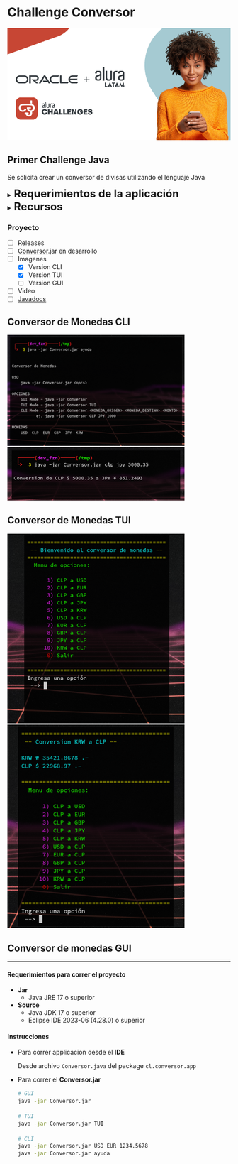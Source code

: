 # Challenge Conversor

![img](./media/alura_challenge.png)

## Primer Challenge Java

Se solicita crear un conversor de divisas utilizando el lenguaje Java


<details>
<summary><b><font size="+2">Requerimientos de la aplicación</font></b></summary>

- [x] El convertidor de moneda debe:
  - [x] Convertir de la moneda de tu país a **Dolar**
  - [x] Convertir de la moneda de tu país a **Euros**
  - [x] Convertir de la moneda de tu país a **Libras Esterlinas**
  - [x] Convertir de la moneda de tu país a **Yen Japonés**
  - [x] Convertir de la moneda de tu país a **Won sul-coreano**
  - [x] Convertir de **Dolar** a la moneda de tu país
  - [x] Convertir de **Euros** a la moneda de tu país
  - [x] Convertir de **Libras Esterlinas** a la moneda de tu país
  - [x] Convertir de **Yen Japonés** a la moneda de tu país
  - [x] Convertir de **Won sul-coreano** a la moneda de tu país
- [ ] **Extra:** Añadir otros tipos de conversiones, ejm. temperatura
- [x] **Menu principal**. Cuadro de dialogo debe permitir al usuario escoger entre
las opciones de conversión, según los requisitos solo es necesario hacer un
conversor de moneda, en caso que desees implementar otras funciones añadir una
opción de menú con otras funciones.
  - [x] Utilice la clase **JOptionPane** de la biblioteca Javax
  - [x] Utilice el método **showInputDialog** como un objeto para presentar más de
  una opción
- [x] **Opciones de monedas**. Cuadro de dialogo debe permitir al usuario escoger
entre las diferentes monedas a la que desea convertir su dinero.
  - [x] Utilice la clase **JOptionPane** de la biblioteca Javax
  - [x] Utilice el método **showInputDialog** como un objeto para presentar
  más de una opción para la conversión
- [x] El **cuadro de dialogo para entrada de usuario** debe permitir al usuario
ingresar el valor o la cantidad de dinero que desea convertir a la moneda escogida
anteriormente, por ejemplo: el usuario ingresará la cantidad de Pesos Colombianos
que quiere convertir a Dólares.  
Este input debe estar validado y no debe aceptar otro tipo de caracteres que no
sean del tipo numéricos.  
Utilice el método **showInputDialog** para que el usuario inserte un valor.
- [x] Si el usuario introduce letras o caracteres especiales y presiona ok **debe
ser mostrado un mensaje apuntando que el valor no es válido**.  
Utilice el método **showMessageDialog** para validar la entrada para que no se
acepten caracteres no numéricos.
- [x] Mostrar al usuario el valor de la conversión realizada.
  - [x] Utilice el método **showMessageDialog** para mostrar el valor de la conversión.
- [ ] Utilice el método **showConfirmDialog** para preguntar al usuario si desea
continuar usando el programa presentando las siguientes opciones:
  - [ ] **Yes**: Debe llevar nuevamente a nuestro usuario a menu principal para
  escoger una opción de conversión
  - [ ] **No**: Debe mostrar un mensaje de "Programa Finalizado"
  - [ ] **Cancel**: Debe mostrar un mensaje de "Programa Finalizado"
- [ ] Si el usuario selecciona la opción **No** o **Cancel** utilice
**showMessageDialog** para que pueda cerrar el programa. con el mensaje
***"Programa Terminado"***
- [ ] **Extra**: Después de que el usuario haga clic en continuar en el programa,
presente el cuadro de opciones de conversión para que pueda verificar otro valor
en una moneda diferente.  
Realiza más de un programa de conversión, además de moneda, puede ser
temperatura, distancia, velocidad, entre otros.

</details>

<details>
<summary><b><font size="+2">Recursos</font></b></summary>

- Tablero [Trello](https://trello.com/b/ss84DsE3/g5-challenge-conversor)
- Alura Blog - java.[swing](https://www.aluracursos.com/blog/biblioteca-swing)
- Alura Blog - Eclipse
[WindowBuilder](https://www.aluracursos.com/blog/interfaces-graficas-con-eclipse-windowbuilder)
- Alura YouTube - [enums](https://www.youtube.com/watch?v=EoPvlE85XAQ)
- [JOptionPane](https://docs.oracle.com/en/java/javase/17/docs/api/java.desktop/javax/swing/JOptionPane.html)
Doc

</details>

### Proyecto

- [ ] Releases
- [ ] [Conversor](./target/Conversor.jar).jar en desarrollo
- [ ] Imagenes
   - [x] Version CLI
   - [x] Version TUI
   - [ ] Version GUI
- [ ] Video
- [ ] [Javadocs](https://devfzn.github.io/Desafio_Conversor/overview-tree.html)

## Conversor de Monedas CLI

[<img src="./media/conv_cli_ayuda.png" width="400"/>](./media/conv_cli_ayuda.png)
[<img src="./media/conv_cli_ejm.png" width="400"/>](./media/conv_cli_ejm.png)

## Conversor de Monedas TUI

[<img src="./media/conv_tui_menu.png" width="400"/>](./media/conv_tui_menu.png)
[<img src="./media/conv_tui_ejm.png" width="400"/>](./media/conv_tui_ejm.png)

## Conversor de monedas GUI

<!--
([<img src="./media/conv_gui_menu.png" width="400"/>](./media/conv_gui_menu.png))
([<img src="./media/conv_gui_ejm.png" width="400"/>](./media/conv_gui_ejm.png))
-->

----

#### Requerimientos para correr el proyecto

- **Jar**
  - Java JRE 17 o superior
- **Source**
  - Java JDK 17 o superior
  - Eclipse IDE 2023-06 (4.28.0) o superior

#### Instrucciones

- Para correr applicacion desde el **IDE**

  Desde archivo `Conversor.java` del package `cl.conversor.app`

- Para correr el **Conversor.jar**

  ```sh
  # GUI
  java -jar Conversor.jar

  # TUI
  java -jar Conversor.jar TUI

  # CLI
  java -jar Conversor.jar USD EUR 1234.5678
  java -jar Conversor.jar ayuda
  ```
